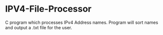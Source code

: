 # IPV4-File-Processor

C program which processes IPv4 Address names. Program will sort names and output a .txt file for the user.
